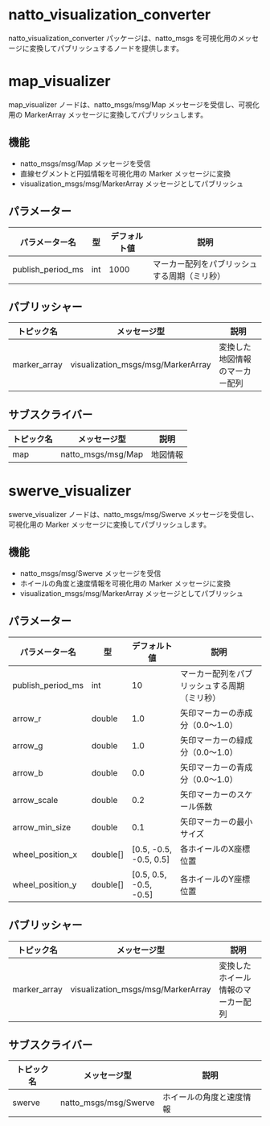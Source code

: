 # natto_visualization_converter
natto_visualization_converter パッケージは、natto_msgs を可視化用のメッセージに変換してパブリッシュするノードを提供します。

# map_visualizer
map_visualizer ノードは、natto_msgs/msg/Map メッセージを受信し、可視化用の MarkerArray メッセージに変換してパブリッシュします。

## 機能
- natto_msgs/msg/Map メッセージを受信
- 直線セグメントと円弧情報を可視化用の Marker メッセージに変換
- visualization_msgs/msg/MarkerArray メッセージとしてパブリッシュ

## パラメーター
| パラメーター名 | 型 | デフォルト値 | 説明 |
| - | - | - | - |
| publish_period_ms | int | 1000 | マーカー配列をパブリッシュする周期（ミリ秒） |

## パブリッシャー
| トピック名 | メッセージ型 | 説明 |
| - | - | - |
| marker_array | visualization_msgs/msg/MarkerArray | 変換した地図情報のマーカー配列 |

## サブスクライバー
| トピック名 | メッセージ型 | 説明 |
| - | - | - |
| map | natto_msgs/msg/Map | 地図情報 |

# swerve_visualizer
swerve_visualizer ノードは、natto_msgs/msg/Swerve メッセージを受信し、可視化用の Marker メッセージに変換してパブリッシュします。

## 機能
- natto_msgs/msg/Swerve メッセージを受信
- ホイールの角度と速度情報を可視化用の Marker メッセージに変換
- visualization_msgs/msg/MarkerArray メッセージとしてパブリッシュ

## パラメーター
| パラメーター名 | 型 | デフォルト値 | 説明 |
| - | - | - | - |
| publish_period_ms | int | 10 | マーカー配列をパブリッシュする周期（ミリ秒） |
| arrow_r | double | 1.0 | 矢印マーカーの赤成分（0.0〜1.0） |
| arrow_g | double | 1.0 | 矢印マーカーの緑成分（0.0〜1.0） |
| arrow_b | double | 0.0 | 矢印マーカーの青成分（0.0〜1.0） |
| arrow_scale | double | 0.2 | 矢印マーカーのスケール係数 |
| arrow_min_size | double | 0.1 | 矢印マーカーの最小サイズ |
| wheel_position_x | double[] | [0.5, -0.5, -0.5, 0.5] | 各ホイールのX座標位置 |
| wheel_position_y | double[] | [0.5, 0.5, -0.5, -0.5] | 各ホイールのY座標位置 |


## パブリッシャー
| トピック名 | メッセージ型 | 説明 |
| - | - | - |
| marker_array | visualization_msgs/msg/MarkerArray | 変換したホイール情報のマーカー配列 |


## サブスクライバー
| トピック名 | メッセージ型 | 説明 |
| - | - | - |
| swerve | natto_msgs/msg/Swerve | ホイールの角度と速度情報 |